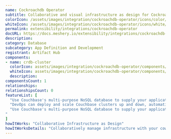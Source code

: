 ```yaml
---
name: Cockroachdb Operator
subtitle: Collaborative and visual infrastructure as design for Cockroachdb Operator
colorIcon: /assets/images/integration/cockroachdb-operator/icons/color/cockroachdb-operator-color.svg
whiteIcon: /assets/images/integration/cockroachdb-operator/icons/white/cockroachdb-operator-white.svg
permalink: extensibility/integrations/cockroachdb-operator
docURL: https://docs.meshery.io/extensibility/integrations/cockroachdb-operator
description: 
category: Database
subcategory: App Definition and Development
registrant: Artifact Hub
components: 
- name: crdb-cluster
  colorIcon: assets/images/integration/cockroachdb-operator/components/crdb-cluster/icons/color/crdb-cluster-color.svg
  whiteIcon: assets/images/integration/cockroachdb-operator/components/crdb-cluster/icons/white/crdb-cluster-white.svg
  description: 
componentsCount: 1
relationships: 
relationshipsCount: 0
featureList: [
  "Use Couchbase's multi-purpose NoSQL database to supply your applications' JSON data, and seamlessly grow your environment.",
  "DevOps can deploy and scale Couchbase clusters up and down, automatically, and use their preferred CNCF observability tools.",
  "Use Couchbase's multi-purpose NoSQL database to supply your applications' JSON data, and seamlessly grow your environment.
"
]
howItWorks: "Collaborative Infrastructure as Design"
howItWorksDetails: "Collaboratively manage infrastructure with your coworkers synchronously sharing the same designs."
---
```

